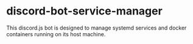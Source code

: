 # discord-bot-service-manager
This discord.js bot is designed to manage systemd services and docker containers running on its host machine.
